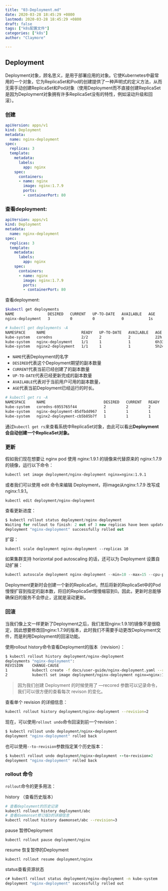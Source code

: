 ```yaml
---
title: "03-Deployment.md"
date: 2020-03-28 18:45:29 +0800
lastmod: 2020-03-28 18:45:29 +0800
draft: false
tags: ["k8s配置文件"]
categories: ["k8s"]
author: "Claymore"

---
```

## Deployment

Deployment对象，顾名思义，是用于部署应用的对象。它使Kubernetes中最常用的一个对象，它为ReplicaSet和Pod的创建提供了一种声明式的定义方法，从而无需手动创建ReplicaSet和Pod对象（使用Deployment而不直接创建ReplicaSet是因为Deployment对象拥有许多ReplicaSet没有的特性，例如滚动升级和回滚）。

### 创建

``` yaml
apiVersion: apps/v1
kind: Deployment
metadata:
  name: nginx-deployment
spec:
  replicas: 3
  template:
    metadata:
      labels:
        app: nginx
    spec:
      containers:
      - name: nginx
        image: nginx:1.7.9
        ports:
        - containerPort: 80
```





### 查看deployment:

``` yaml
apiVersion: apps/v1
kind: Deployment
metadata:
  name: nginx-deployment
spec:
  replicas: 3
  template:
    metadata:
      labels:
        app: nginx
    spec:
      containers:
      - name: nginx
        image: nginx:1.7.9
        ports:
        - containerPort: 80
```

查看deployment:

``` sh
$kubectl get deployments
NAME               DESIRED   CURRENT   UP-TO-DATE   AVAILABLE   AGE
nginx-deployment   3         0         0            0           1s

# kubectl get deployments -A
NAMESPACE     NAME                READY   UP-TO-DATE   AVAILABLE   AGE
kube-system   coredns             2/2     2            2           22h
kube-system   nginx-deployment    1/1     1            1           6h33m
kube-system   nginx2-deployment   1/1     1            1           5h24m
```

* `NAME`代表Deployment的名字
* `DESIRED`代表这个Deployment期望的副本数量
* `CURRENT`代表当前已经创建了的副本数量
* `UP-TO-DATE`代表已经更新完成的副本数量
* `AVAILABLE`代表对于当前用户可用的副本数量，
* `AGE`代表当前Deployment已经运行的时长。

``` sh
# kubectl get rs -A
NAMESPACE     NAME                          DESIRED   CURRENT   READY   AGE
kube-system   coredns-6955765f44            2         2         2       22h
kube-system   nginx-deployment-85dfbdd967   1         1         1       6h34m
kube-system   nginx2-deployment-cb5b85b7f   1         1         1       5h25m
```

通过`kubectl get rs`来查看系统中ReplicaSet对象，由此可以看出**Deployment会自动创建一个ReplicaSet对象。**



### 更新

假如我们现在想要让 nginx pod 使用 nginx:1.9.1 的镜像来代替原来的 nginx:1.7.9 的镜像，运行以下命令：

```bash
kubectl set image deployment/nginx-deployment nginx=nginx:1.9.1
```

或者我们可以使用 edit 命令来编辑 Deployment，将image从nginx:1.7.9 改写成 nginx:1.9.1。

```undefined
kubectl edit deployment/nginx-deployment
```

查看更新进度：

```csharp
$ kubectl rollout status deployment/nginx-deployment
Waiting for rollout to finish: 2 out of 3 new replicas have been updated...
deployment "nginx-deployment" successfully rolled out
```

扩容：

```undefined
kubectl scale deployment nginx-deployment --replicas 10
```

如果集群支持 horizontal pod autoscaling 的话，还可以为 Deployment 设置自动扩展：

```swift
kubectl autoscale deployment nginx-deployment --min=10 --max=15 --cpu-percent=80
```

Deployment更新时会创建一个新的ReplicaSet，然后将新的ReplicaSet中的Pod慢慢扩容到指定的副本数，将旧的ReplicaSet慢慢缩容到0。因此，更新时总能够确保旧的服务不会停止，这就是滚动更新。



### 回滚

当我们像上文一样更新了Deployment之后，我们发现nginx:1.9.1的镜像不是很稳定，因此想要修改回nginx:1.7.9的版本，此时我们不需要手动更改Deployment文件，而是利用Deployment的回滚功能。

使用rollout history命令查看Deployment的版本（revision）：



```bash
$ kubectl rollout history deployment/nginx-deployment
deployments "nginx-deployment":
REVISION    CHANGE-CAUSE
1           kubectl create -f docs/user-guide/nginx-deployment.yaml --record
2           kubectl set image deployment/nginx-deployment nginx=nginx:1.9.1
```

> 因为我们创建 Deployment 的时候使用了 —recored 参数可以记录命令，我们可以很方便的查看每次 revison 的变化。

查看单个 revision 的详细信息：

```bash
kubectl rollout history deployment/nginx-deployment --revision=2
```

现在，可以使用`rollout undo`命令回滚到前一个revision：

```ruby
$ kubectl rollout undo deployment/nginx-deployment
deployment "nginx-deployment" rolled back
```

也可以使用`--to-revision`参数指定某个历史版本：

```ruby
$ kubectl rollout undo deployment/nginx-deployment --to-revision=2
deployment "nginx-deployment" rolled back
```



### rollout 命令

`rollout`命令的更多用法：

history （查看历史版本）

```sh
# 查看deployment的历史记录
kubectl rollout history deployment/abc
# 查看daemonset修订版3的详细信息
kubectl rollout history daemonset/abc --revision=3
```

pause 暂停Deployment

```
kubectl rollout pause deployment/nginx
```

resume 恢复暂停的Deployment

```
kubectl rollout resume deployment/nginx
```

status查看资源状态

``` sh
c# kubectl rollout status deployment/nginx-deployment -n kube-system
deployment "nginx-deployment" successfully rolled out
```



